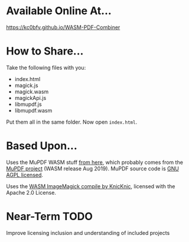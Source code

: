 # Available Online At...

https://kc0bfv.github.io/WASM-PDF-Combiner

# How to Share...

Take the following files with you:

* index.html
* magick.js
* magick.wasm
* magickApi.js
* libmupdf.js
* libmupdf.wasm

Put them all in the same folder.  Now open `index.html`.

# Based Upon...

Uses the MuPDF WASM stuff [from here](https://ghostscript.com/~tor/wasm/readme.html), which probably comes from the [MuPDF project](https://mupdf.com/) (WASM release Aug 2019).  MuPDF source code is [GNU AGPL licensed](https://www.gnu.org/licenses/agpl-3.0.en.html).

Uses the [WASM ImageMagick compile by KnicKnic](https://www.gnu.org/licenses/agpl-3.0.en.html), licensed with the Apache 2.0 License.

# Near-Term TODO

Improve licensing inclusion and understanding of included projects

